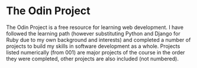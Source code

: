 # The Odin Project

The Odin Project is a free resource for learning web development. I have followed the learning path (however substituting Python and Django for Ruby due to my own background and interests) and completed a number of projects to build my skills in software development as a whole. Projects listed numerically (from 001) are major projects of the course in the order they were completed, other projects are also included (not numbered).